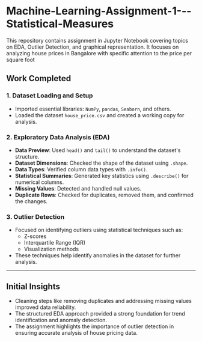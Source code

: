 # Machine-Learning-Assignment-1---Statistical-Measures
This repository contains assignment in Jupyter Notebook covering topics on EDA, Outlier Detection, and graphical representation.  It focuses on analyzing house prices in Bangalore with specific attention to the price per square foot

## Work Completed

### 1. Dataset Loading and Setup
- Imported essential libraries: `NumPy`, `pandas`, `Seaborn`, and others.
- Loaded the dataset `house_price.csv` and created a working copy for analysis.

### 2. Exploratory Data Analysis (EDA)
- **Data Preview**: Used `head()` and `tail()` to understand the dataset's structure.
- **Dataset Dimensions**: Checked the shape of the dataset using `.shape`.
- **Data Types**: Verified column data types with `.info()`.
- **Statistical Summaries**: Generated key statistics using `.describe()` for numerical columns.
- **Missing Values**: Detected and handled null values.
- **Duplicate Rows**: Checked for duplicates, removed them, and confirmed the changes.

### 3. Outlier Detection
- Focused on identifying outliers using statistical techniques such as:
  - Z-scores
  - Interquartile Range (IQR)
  - Visualization methods
- These techniques help identify anomalies in the dataset for further analysis.

---

## Initial Insights
- Cleaning steps like removing duplicates and addressing missing values improved data reliability.
- The structured EDA approach provided a strong foundation for trend identification and anomaly detection.
- The assignment highlights the importance of outlier detection in ensuring accurate analysis of house pricing data.

